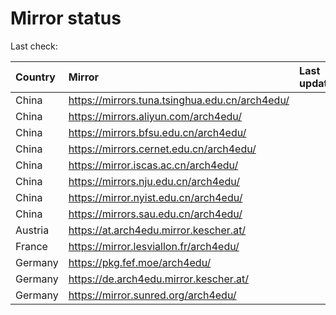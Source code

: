 <script src="./time.js"></script>
# Mirror status
Last check: <script type="text/javascript">localize(1731165737.7978735);</script>

|Country|Mirror|Last update|
|:------|:-----|:----------|
|China|https://mirrors.tuna.tsinghua.edu.cn/arch4edu/|<script type="text/javascript">localize(1730918485);</script>|
|China|https://mirrors.aliyun.com/arch4edu/|<script type="text/javascript">localize(1730918485);</script>|
|China|https://mirrors.bfsu.edu.cn/arch4edu/|<script type="text/javascript">localize(1730918485);</script>|
|China|https://mirrors.cernet.edu.cn/arch4edu/|<script type="text/javascript">localize(1730918485);</script>|
|China|https://mirror.iscas.ac.cn/arch4edu/|<script type="text/javascript">localize(1730918485);</script>|
|China|https://mirrors.nju.edu.cn/arch4edu/|<script type="text/javascript">localize(1730918485);</script>|
|China|https://mirror.nyist.edu.cn/arch4edu/|<script type="text/javascript">localize(1730918485);</script>|
|China|https://mirrors.sau.edu.cn/arch4edu/|<script type="text/javascript">localize(1729319991);</script>|
|Austria|https://at.arch4edu.mirror.kescher.at/|<script type="text/javascript">localize(1730918485);</script>|
|France|https://mirror.lesviallon.fr/arch4edu/|<script type="text/javascript">localize(1730918485);</script>|
|Germany|https://pkg.fef.moe/arch4edu/|<script type="text/javascript">localize(1730918485);</script>|
|Germany|https://de.arch4edu.mirror.kescher.at/|<script type="text/javascript">localize(1730918485);</script>|
|Germany|https://mirror.sunred.org/arch4edu/|<script type="text/javascript">localize(1730918485);</script>|

<script src="./tablefilter/tablefilter.js"></script>
<script src="./table.js"></script>